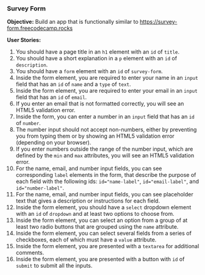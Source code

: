 ### Survey Form

**Objective:** Build an app that is functionally similar to https://survey-form.freecodecamp.rocks

**User Stories:**

1. You should have a page title in an `h1` element with an `id` of `title`.
1. You should have a short explanation in a `p` element with an `id` of `description`.
1. You should have a `form` element with an `id` of `survey-form`.
1. Inside the form element, you are required to enter your name in an `input` field that has an `id` of `name` and a `type` of `text`.
1. Inside the form element, you are required to enter your email in an `input` field that has an `id` of `email`.
1. If you enter an email that is not formatted correctly, you will see an HTML5 validation error.
1. Inside the form, you can enter a number in an `input` field that has an `id` of `number`.
1. The number input should not accept non-numbers, either by preventing you from typing them or by showing an HTML5 validation error (depending on your browser).
1. If you enter numbers outside the range of the number input, which are defined by the `min` and `max` attributes, you will see an HTML5 validation error.
1. For the name, email, and number input fields, you can see corresponding `label` elements in the form, that describe the purpose of each field with the following ids: `id="name-label"`, `id="email-label"`, and `id="number-label"`.
1. For the name, email, and number input fields, you can see placeholder text that gives a description or instructions for each field.
1. Inside the form element, you should have a `select` dropdown element with an `id` of `dropdown` and at least two options to choose from.
1. Inside the form element, you can select an option from a group of at least two radio buttons that are grouped using the `name` attribute.
1. Inside the form element, you can select several fields from a series of checkboxes, each of which must have a `value` attribute.
1. Inside the form element, you are presented with a `textarea` for additional comments.
1. Inside the form element, you are presented with a button with `id` of `submit` to submit all the inputs.
